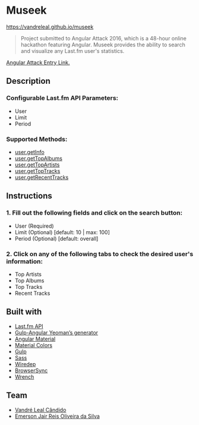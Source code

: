 # Museek
https://vandreleal.github.io/museek

> Project submitted to Angular Attack 2016, which is a 48-hour online hackathon featuring Angular. Museek provides the ability to search and visualize any Last.fm user's statistics.

[Angular Attack Entry Link.](https://www.angularattack.com/entries/3165-dubjay)

## Description

### Configurable Last.fm API Parameters:
+ User
+ Limit
+ Period

### Supported Methods:
+ [user.getInfo](http://www.last.fm/api/show/user.getInfo "user.getInfo")
+ [user.getTopAlbums](http://www.last.fm/api/show/user.getTopAlbums "user.getTopAlbums")
+ [user.getTopArtists](http://www.last.fm/api/show/user.getTopArtists "user.getTopArtists")
+ [user.getTopTracks](http://www.last.fm/api/show/user.getTopTracks "user.getTopTracks")
+ [user.getRecentTracks](http://www.last.fm/api/show/user.getRecentTracks "user.getRecentTracks")

## Instructions

### 1. Fill out the following fields and click on the search button:
+ User (Required)
+ Limit (Optional) [default: 10 | max: 100]
+ Period (Optional) [default: overall]

### 2. Click on any of the following tabs to check the desired user's information:
+ Top Artists
+ Top Albums
+ Top Tracks
+ Recent Tracks

## Built with

+ [Last.fm API](http://www.last.fm/pt/api 'Last.fm API')
+ [Gulp-Angular Yeoman’s generator](https://github.com/Swiip/generator-gulp-angular "Gulp-Angular Yeoman’s generator")
+ [Angular Material](https://material.angularjs.org/latest/ 'Angular Material')
+ [Material Colors](https://github.com/shuhei/material-colors 'Material Colors')
+ [Gulp](http://gulpjs.com/  'Gulp')
+ [Sass](http://sass-lang.com/  'Sass')
+ [Wiredep](https://github.com/taptapship/wiredep  'Wiredep')
+ [BrowserSync](https://www.browsersync.io/ 'BrowserSync')
+ [Wrench](https://github.com/ryanmcgrath/wrench-js 'Wrench')

## Team
+ [Vandré Leal Cândido](https://github.com/vandreleal)
+ [Emerson Jair Reis Oliveira da Silva](https://github.com/dungahk)
